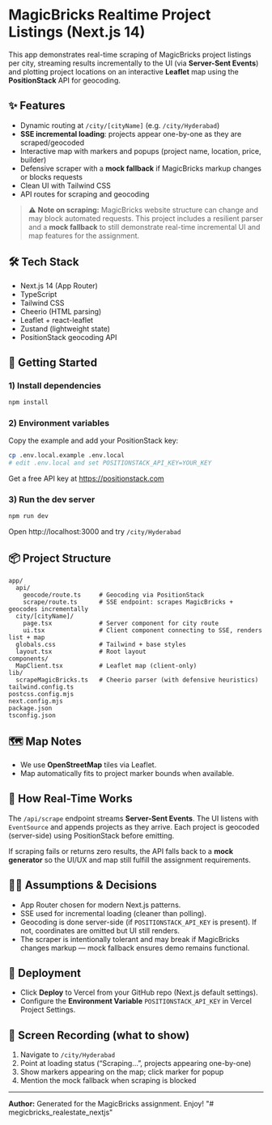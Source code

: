 # MagicBricks Realtime Project Listings (Next.js 14)

This app demonstrates real-time scraping of MagicBricks project listings per city, streaming results incrementally to the UI (via **Server-Sent Events**) and plotting project locations on an interactive **Leaflet** map using the **PositionStack** API for geocoding.

## ✨ Features
- Dynamic routing at `/city/[cityName]` (e.g. `/city/Hyderabad`)
- **SSE incremental loading**: projects appear one-by-one as they are scraped/geocoded
- Interactive map with markers and popups (project name, location, price, builder)
- Defensive scraper with a **mock fallback** if MagicBricks markup changes or blocks requests
- Clean UI with Tailwind CSS
- API routes for scraping and geocoding

> ⚠️ **Note on scraping:** MagicBricks website structure can change and may block automated requests. This project includes a resilient parser and a **mock fallback** to still demonstrate real-time incremental UI and map features for the assignment.

## 🛠 Tech Stack
- Next.js 14 (App Router)
- TypeScript
- Tailwind CSS
- Cheerio (HTML parsing)
- Leaflet + react-leaflet
- Zustand (lightweight state)
- PositionStack geocoding API

## 🚀 Getting Started

### 1) Install dependencies
```bash
npm install
```

### 2) Environment variables
Copy the example and add your PositionStack key:
```bash
cp .env.local.example .env.local
# edit .env.local and set POSITIONSTACK_API_KEY=YOUR_KEY
```

Get a free API key at https://positionstack.com

### 3) Run the dev server
```bash
npm run dev
```
Open http://localhost:3000 and try `/city/Hyderabad`

## 📦 Project Structure
```
app/
  api/
    geocode/route.ts     # Geocoding via PositionStack
    scrape/route.ts      # SSE endpoint: scrapes MagicBricks + geocodes incrementally
  city/[cityName]/
    page.tsx             # Server component for city route
    ui.tsx               # Client component connecting to SSE, renders list + map
  globals.css            # Tailwind + base styles
  layout.tsx             # Root layout
components/
  MapClient.tsx          # Leaflet map (client-only)
lib/
  scrapeMagicBricks.ts   # Cheerio parser (with defensive heuristics)
tailwind.config.ts
postcss.config.mjs
next.config.mjs
package.json
tsconfig.json
```

## 🗺 Map Notes
- We use **OpenStreetMap** tiles via Leaflet.
- Map automatically fits to project marker bounds when available.

## 🧪 How Real-Time Works
The `/api/scrape` endpoint streams **Server-Sent Events**. The UI listens with `EventSource` and appends projects as they arrive. Each project is geocoded (server-side) using PositionStack before emitting.

If scraping fails or returns zero results, the API falls back to a **mock generator** so the UI/UX and map still fulfill the assignment requirements.

## 🧑‍💻 Assumptions & Decisions
- App Router chosen for modern Next.js patterns.
- SSE used for incremental loading (cleaner than polling).
- Geocoding is done server-side (if `POSITIONSTACK_API_KEY` is present). If not, coordinates are omitted but UI still renders.
- The scraper is intentionally tolerant and may break if MagicBricks changes markup — mock fallback ensures demo remains functional.

## 🧾 Deployment
- Click **Deploy** to Vercel from your GitHub repo (Next.js default settings).
- Configure the **Environment Variable** `POSITIONSTACK_API_KEY` in Vercel Project Settings.

## 🎥 Screen Recording (what to show)
1. Navigate to `/city/Hyderabad`
2. Point at loading status (“Scraping…”, projects appearing one-by-one)
3. Show markers appearing on the map; click marker for popup
4. Mention the mock fallback when scraping is blocked

---

**Author:** Generated for the MagicBricks assignment. Enjoy!
"# megicbricks_realestate_nextjs" 
